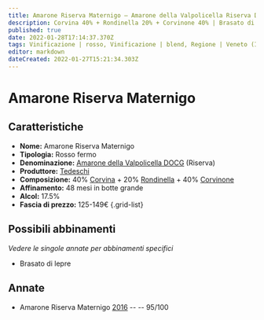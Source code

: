 ```yaml
---
title: Amarone Riserva Maternigo – Amarone della Valpolicella Riserva DOCG – Tedeschi – Veneto (IT) – 125-149€ – 5★
description: Corvina 40% + Rondinella 20% + Corvinone 40% | Brasato di lepre
published: true
date: 2022-01-28T17:14:37.370Z
tags: Vinificazione | rosso, Vinificazione | blend, Regione | Veneto (IT), Vinificazione | fermo, Prezzi | 125-149€, Vitigni | Corvina, Vitigni | Rondinella, Vitigni | Corvinone, Alimento | lepre, Cottura | brasato
editor: markdown
dateCreated: 2022-01-27T15:21:34.303Z
---
```


# Amarone Riserva Maternigo

## Caratteristiche
- **Nome:** <span class="nome">Amarone Riserva Maternigo</span>
- **Tipologia:** Rosso fermo
- **Denominazione:** <span class="denominazione">[Amarone della Valpolicella DOCG](/denominazioni/Italia/Veneto/DOCG/Amarone-della-Valpolicella) (Riserva)</span>
- **Produttore:** <span class="cantina">[Tedeschi](/produttori/Italia/Veneto/Tedeschi)</span> 
- **Composizione:** 40% [Corvina](/vitigni/Italia/bacca-nera/corvina) + 20% [Rondinella](/vitigni/Italia/bacca-nera/rondinella) + 40% [Corvinone](/vitigni/Italia/bacca-nera/corvinone)
- **Affinamento:** 48 mesi in botte grande
- **Alcol:** 17.5%
- **Fascia di prezzo:** 125-149€
{.grid-list}

## Possibili abbinamenti
*Vedere le singole annate per abbinamenti specifici*

- Brasato di lepre

## Annate
- Amarone Riserva Maternigo [2016](vini/Italia/Veneto/Tedeschi/Amarone-Riserva-Maternigo/2016) -- <span class="star-5"></span> -- 95/100

